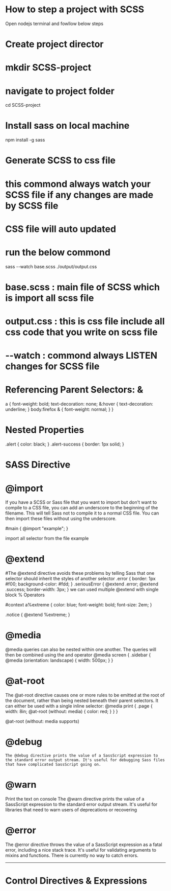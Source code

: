 # How to step a project with SCSS 
  Open nodejs terminal and fowllow below steps

# Create project director

# mkdir SCSS-project

# navigate to project folder
cd SCSS-project

# Install sass on local machine
npm install -g sass 

# Generate SCSS to css file 
# this commond always watch your SCSS file if any changes are made by SCSS file 
# CSS file will auto updated 
# run the below commond

sass --watch base.scss ./output/output.css

# base.scss : main file of SCSS which is import all scss file 
# output.css : this is css file include all css code that you write on scss file

# --watch : commond always LISTEN changes for SCSS file 
# Referencing Parent Selectors: &
a {
font-weight: bold;
text-decoration: none;
&:hover { text-decoration: underline; }
body.firefox & { font-weight: normal; }
}
# Nested Properties 
.alert {
  color: black; 
}
.alert-success {
  border: 1px solid; }

# SASS Directive
  # @import 
  If you have a SCSS or Sass file that you want to import but don't want to compile to a CSS file, you can add an underscore to the beginning of the filename. This will tell Sass not to compile it to a normal CSS file. You can then import these files without using the underscore.

  #main {
    @import "example"; 
  }

  import all selector from the file example
  # @extend
  #The @extend directive avoids these problems by telling Sass that one selector should inherit the styles of another selector
  .error {
    border: 1px #f00;
    background-color: #fdd;
    }
  .seriousError {
    @extend .error;
    @extend .success;
    border-width: 3px;
  }
  we can used multiple @extend with single block
  % Operators

  #context a%extreme {
    color: blue;
    font-weight: bold;
    font-size: 2em;
  }

  .notice {
    @extend %extreme;
  }


  # @media

  @media queries can also be nested within one another. The queries will then be combined using the and operator
  @media screen {
    .sidebar {
      @media (orientation: landscape) {
        width: 500px;
      }
    }

  # @at-root
  The @at-root directive causes one or more rules to be emitted at the root of the document, rather than being nested beneath their parent selectors. It can either be used with a single inline selector:
  @media print {
    .page {
      width: 8in;
      @at-root (without: media) {
        color: red;
      }
    }
  }

  @at-root (without: media supports)

  # @debug 
    The @debug directive prints the value of a SassScript expression to the standard error output stream. It's useful for debugging Sass files that have complicated SassScript going on. 

  # @warn
  Print the text on console
  The @warn directive prints the value of a SassScript expression to the standard error output stream. It's useful for libraries that need to warn users of deprecations or recovering 

  # @error
  The @error directive throws the value of a SassScript expression as a fatal error, including a nice stack trace. It's useful for validating arguments to mixins and functions.
  There is currently no way to catch errors.

-------------------------------------------------------------------
# Control Directives & Expressions